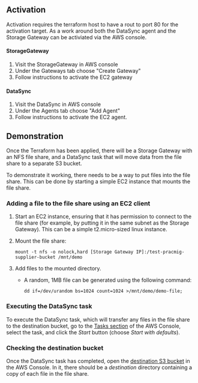 ## Activation

Activation requires the terraform host to have a rout to port 80 for the activation target. As a work around both the DataSync agent and the Storage Gateway can be activiated via the AWS console.

#### StorageGateway  

1. Visit the StorageGateway in AWS console
2. Under the Gateways tab choose "Create Gateway"
3. Follow instructions to activate the EC2 gateway

#### DataSync

1. Visit the DataSync in AWS console
2. Under the Agents tab choose "Add Agent"
3. Follow instructions to activate the EC2 agent.

## Demonstration

Once the Terraform has been applied, there will be a Storage Gateway with an NFS file share, and a DataSync task that will move data from the file share to a separate S3 bucket.

To demonstrate it working, there needs to be a way to put files into the file share. This can be done by starting a simple EC2 instance that mounts the file share.

### Adding a file to the file share using an EC2 client

1. Start an EC2 instance, ensuring that it has permission to connect to the file share (for example, by putting it in the same subnet as the Storage Gateway). This can be a simple t2.micro-sized linux instance.
1. Mount the file share:

   ```
   mount -t nfs -o nolock,hard [Storage Gateway IP]:/test-pracmig-supplier-bucket /mnt/demo
   ```

1. Add files to the mounted directory.

   - A random, 1MB file can be generated using the following command:

     ```
     dd if=/dev/urandom bs=1024 count=1024 >/mnt/demo/demo-file;
     ```

### Executing the DataSync task

To execute the DataSync task, which will transfer any files in the file share to the destination bucket, go to the [Tasks section](https://eu-west-2.console.aws.amazon.com/datasync/home?region=eu-west-2#/tasks) of the AWS Console, select the task, and click the _Start_ button (choose _Start with defaults_).

### Checking the destination bucket

Once the DataSync task has completed, open the [destination S3 bucket](https://s3.console.aws.amazon.com/s3/buckets/test-pracmig-datasync-bucket?region=eu-west-2&tab=objects#) in the AWS Console. In it, there should be a _destination_ directory containing a copy of each file in the file share.

